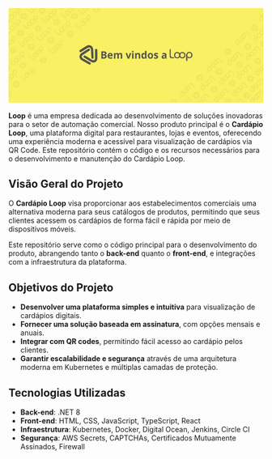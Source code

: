 ![Capa do Loop Cardápio](img/capa.jpg)

**Loop** é uma empresa dedicada ao desenvolvimento de soluções inovadoras para o setor de automação comercial. Nosso produto principal é o **Cardápio Loop**, uma plataforma digital para restaurantes, lojas e eventos, oferecendo uma experiência moderna e acessível para visualização de cardápios via QR Code. Este repositório contém o código e os recursos necessários para o desenvolvimento e manutenção do Cardápio Loop.

## Visão Geral do Projeto

O **Cardápio Loop** visa proporcionar aos estabelecimentos comerciais uma alternativa moderna para seus catálogos de produtos, permitindo que seus clientes acessem os cardápios de forma fácil e rápida por meio de dispositivos móveis.

Este repositório serve como o código principal para o desenvolvimento do produto, abrangendo tanto o **back-end** quanto o **front-end**, e integrações com a infraestrutura da plataforma.

## Objetivos do Projeto
- **Desenvolver uma plataforma simples e intuitiva** para visualização de cardápios digitais.
- **Fornecer uma solução baseada em assinatura**, com opções mensais e anuais.
- **Integrar com QR codes**, permitindo fácil acesso ao cardápio pelos clientes.
- **Garantir escalabilidade e segurança** através de uma arquitetura moderna em Kubernetes e múltiplas camadas de proteção.

## Tecnologias Utilizadas
- **Back-end**: .NET 8
- **Front-end**: HTML, CSS, JavaScript, TypeScript, React
- **Infraestrutura**: Kubernetes, Docker, Digital Ocean, Jenkins, Circle CI
- **Segurança**: AWS Secrets, CAPTCHAs, Certificados Mutuamente Assinados, Firewall

